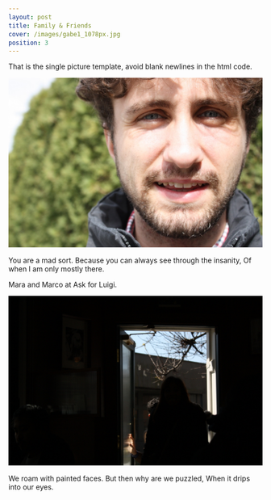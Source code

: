 ```yaml
---
layout: post
title: Family & Friends
cover: /images/gabe1_1078px.jpg
position: 3
---
```


That is the single picture template, avoid blank newlines in the html code.

<div class="photo">
  <img src="/images/gabe1_1078px.jpg"/>
  <p>You are a mad sort.
Because you can always see through the insanity,
Of when I am only mostly there.</p>
</div>

Mara and Marco at Ask for Luigi.

<div class="photo">
  <img src="/images/example3_1027px.jpg"/>
  <p>We roam with painted faces.
But then why are we puzzled,
When it drips into our eyes.</p>
</div>

